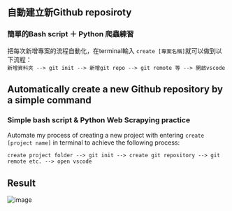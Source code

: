 ## 自動建立新Github reposiroty

### 簡單的Bash script ＋ Python 爬蟲練習
把每次新增專案的流程自動化，在terminal輸入 `create [專案名稱]`就可以做到以下流程： </br>
`新增資料夾 --> git init --> 新增git repo --> git remote 等 --> 開啟vscode`

## Automatically create a new Github repository by a simple command

### Simple bash script & Python Web Scrapying practice

Automate my process of creating a new project with entering `create [project name]` in terminal to achieve the following process:

`create project folder --> git init --> create git repository --> git remote etc. --> open vscode`

## Result
![image](https://github.com/ariel7234/repo_create/blob/main/img/result.gif)